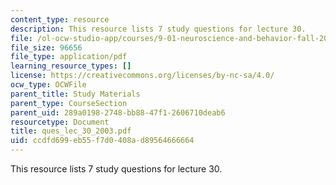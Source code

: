 ```yaml
---
content_type: resource
description: This resource lists 7 study questions for lecture 30.
file: /ol-ocw-studio-app/courses/9-01-neuroscience-and-behavior-fall-2003/ccdfd699eb55f7d0408ad89564666664_ques_lec_30_2003.pdf
file_size: 96656
file_type: application/pdf
learning_resource_types: []
license: https://creativecommons.org/licenses/by-nc-sa/4.0/
ocw_type: OCWFile
parent_title: Study Materials
parent_type: CourseSection
parent_uid: 289a0198-2748-bb88-47f1-2606710deab6
resourcetype: Document
title: ques_lec_30_2003.pdf
uid: ccdfd699-eb55-f7d0-408a-d89564666664
---
```

This resource lists 7 study questions for lecture 30.